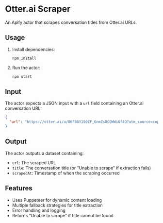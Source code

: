 # Otter.ai Scraper

An Apify actor that scrapes conversation titles from Otter.ai URLs.

## Usage

1. Install dependencies:
   ```bash
   npm install
   ```

2. Run the actor:
   ```bash
   npm start
   ```

## Input

The actor expects a JSON input with a `url` field containing an Otter.ai conversation URL:

```json
{
  "url": "https://otter.ai/u/06FBGY1S0ZF_GnmZs8CQWWiGf4Q?utm_source=copy_url"
}
```

## Output

The actor outputs a dataset containing:
- `url`: The scraped URL
- `title`: The conversation title (or "Unable to scrape" if extraction fails)
- `scrapedAt`: Timestamp of when the scraping occurred

## Features

- Uses Puppeteer for dynamic content loading
- Multiple fallback strategies for title extraction
- Error handling and logging
- Returns "Unable to scrape" if title cannot be found
